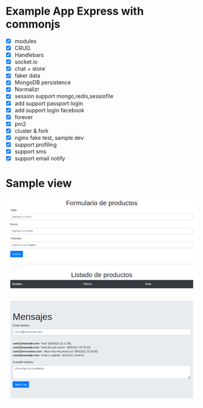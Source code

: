 Example App Express with commonjs
=====================================
- [x] modules
- [x] CRUD.
- [x] Handlebars
- [x] socket.io
- [x] chat + store
- [x] faker data
- [x] MongoDB persistence
- [x] Normalizr
- [x] session support mongo,redis,sessiofile
- [x] add support passport login
- [x] add support login facebook
- [x] forever
- [x] pm2
- [x] cluster & fork
- [x] nginx fake test, sample dev
- [x] support profiling
- [x] support sms
- [x] support email notify

# Sample view

![Vista handlebars](sample.png "Vista de uso")
